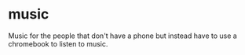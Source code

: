 # music
Music for the people that don't have a phone but instead have to use a chromebook to listen to music.
